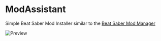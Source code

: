 # ModAssistant
Simple Beat Saber Mod Installer similar to the [Beat Saber Mod Manager](https://github.com/beat-saber-modding-group/BeatSaberModInstaller)


![Preview](https://assistant.moe/files/ModAssistant.png)